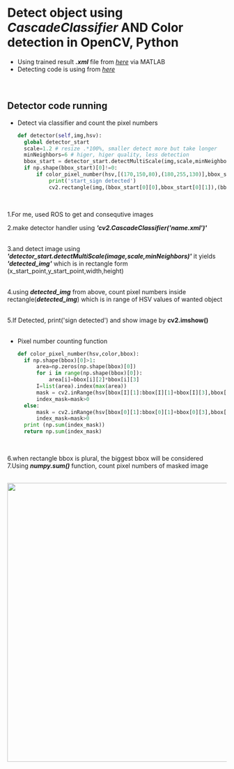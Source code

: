 # Detect object using _**CascadeClassifier**_ AND **Color detection** in OpenCV, Python
+ Using trained result _**.xml**_ file from [_here_](https://github.com/engcang/CascadeObjectDetector_MATLAB_Python/tree/master/Train_Detector_MATLAB) via MATLAB
+ Detecting code is using from [_here_](https://github.com/engcang/CascadeObjectDetector_MATLAB_Python/tree/master/Detect_Python)
</br></br><br>

## Detector code running
+ Detect via classifier and count the pixel numbers <br>
  ~~~python
  def detector(self,img,hsv):
    global detector_start
    scale=1.2 # resize .*100%, smaller detect more but take longer
    minNeighbors=6 # higer, higer quality, less detection
    bbox_start = detector_start.detectMultiScale(img,scale,minNeighbors)
    if np.shape(bbox_start)[0]!=0:
        if color_pixel_number(hsv,[(170,150,80),(180,255,130)],bbox_start)>300: #pixel number condition should be tuned
            print('start_sign detected')
            cv2.rectangle(img,(bbox_start[0][0],bbox_start[0][1]),(bbox_start[0][0]+bbox_start[0][2],bbox_start[0][1]+bbox_start[0][3]),(100,255,0), 2)
  ~~~
<br>

1.For me, used ROS to get and consequtive images <br>

2.make detector handler using _**'cv2.CascadeClassifier('name.xml')'**_ <br><br>

3.and detect image using _**'detector_start.detectMultiScale(image,scale,minNeighbors)'**_ it yields _**'detected_img'**_ which is in rectangle form (x_start_point,y_start_point,width,height) <br><br>

4.using _**detected_img**_ from above, count pixel numbers inside rectangle(_**detected_img**_) which is in range of HSV values of wanted object <br><br>

5.If Detected, print('sign detected') and show image by **cv2.imshow()** <br><br>

+ Pixel number counting function
  ~~~python
  def color_pixel_number(hsv,color,bbox):
    if np.shape(bbox)[0]>1:
        area=np.zeros(np.shape(bbox)[0])
        for i in range(np.shape(bbox)[0]):
            area[i]=bbox[i][2]*bbox[i][3]
        I=list(area).index(max(area))
        mask = cv2.inRange(hsv[bbox[I][1]:bbox[I][1]+bbox[I][3],bbox[I][0]:bbox[I][0]+bbox[I][2]],color[0],color[1])
        index_mask=mask>0
    else:
        mask = cv2.inRange(hsv[bbox[0][1]:bbox[0][1]+bbox[0][3],bbox[0][0]:bbox[0][0]+bbox[0][2]],color[0],color[1])
        index_mask=mask>0
    print (np.sum(index_mask))
    return np.sum(index_mask)
  ~~~
<br>

6.when rectangle bbox is plural, the biggest bbox will be considered <br>
7.Using _**numpy.sum()**_ function, count pixel numbers of masked image <br><br>


  <p align="center">
  <img src="https://github.com/engcang/image-files/blob/master/opencv/HSV_Classifier.gif" width="640" hspace="0"/>
  </p></br>


